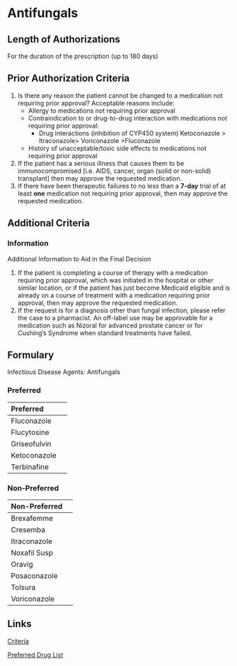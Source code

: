 # Antifungals

## Length of Authorizations

For the duration of the prescription (up to 180 days)

## Prior Authorization Criteria

1.  Is there any reason the patient cannot be changed to a medication not requiring prior approval? Acceptable reasons include:
    -   Allergy to medications not requiring prior approval
    -   Contraindication to or drug-to-drug interaction with medications not requiring prior approval:
        -   Drug interactions (inhibition of CYP450 system) Ketoconazole \> Itraconazole\> Voriconazole \>Fluconazole
    -   History of unacceptable/toxic side effects to medications not requiring prior approval
2.  If the patient has a serious illness that causes them to be immunocompromised [i.e. AIDS, cancer, organ (solid or non-solid) transplant] then may approve the requested medication.
3.  If there have been therapeutic failures to no less than a **7-day** trial of at least **one** medication not requiring prior approval, then may approve the requested medication.

## Additional Criteria

### Information

Additional Information to Aid in the Final Decision

1.  If the patient is completing a course of therapy with a medication requiring prior approval, which was initiated in the hospital or other similar location, or if the patient has just become Medicaid eligible and is already on a course of treatment with a medication requiring prior approval, then may approve the requested medication.
2.  If the request is for a diagnosis other than fungal infection, please refer the case to a pharmacist. An off-label use may be approvable for a medication such as Nizoral for advanced prostate cancer or for Cushing’s Syndrome when standard treatments have failed.

## Formulary

Infectious Disease Agents: Antifungals

### Preferred

| Preferred    |      |
| :----------- | ---: |
| Fluconazole  |      |
| Flucytosine  |      |
| Griseofulvin |      |
| Ketoconazole |      |
| Terbinafine  |      |

### Non-Preferred

| Non-Preferred |      |
| :------------ | ---: |
| Brexafemme    |
| Cresemba      |
| Itraconazole  |
| Noxafil Susp  |
| Oravig        |
| Posaconazole  |
| Tolsura       |
| Voriconazole  |

## Links

[Criteria](https://pharmacy.medicaid.ohio.gov/sites/default/files/20220415_UPDL_Criteria_FINAL_.pdf#page=76)

[Preferred Drug List](https://pharmacy.medicaid.ohio.gov/sites/default/files/20220701_UPDL_FINAL.pdf#page=25)
